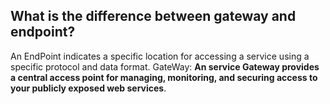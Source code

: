 ## What is the difference between gateway and endpoint?

An EndPoint indicates a specific location for accessing a service using a specific protocol and data format. GateWay: **An service Gateway provides a central access point for managing, monitoring, and securing access to your publicly exposed web services**.
